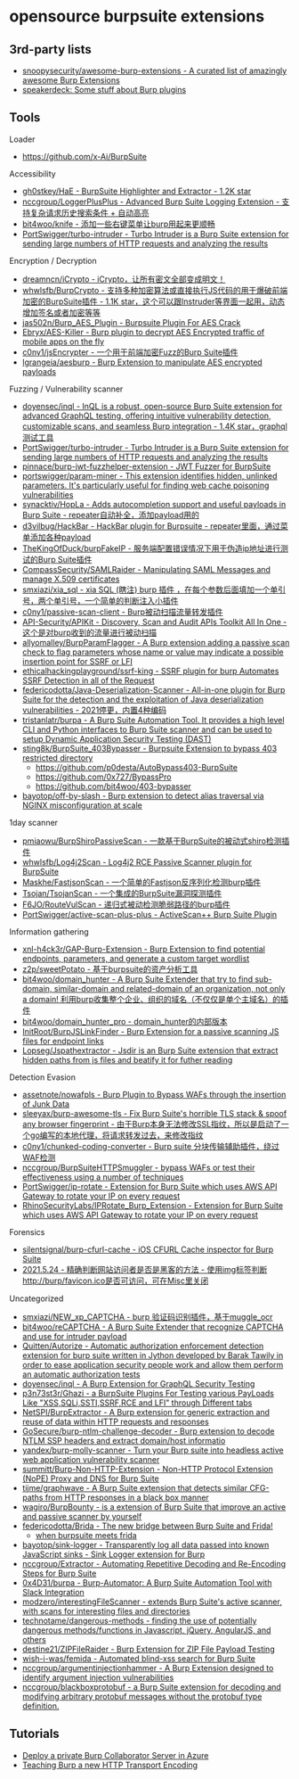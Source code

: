 # opensource burpsuite extensions

## 3rd-party lists

* [snoopysecurity/awesome-burp-extensions - A curated list of amazingly awesome Burp Extensions](https://github.com/snoopysecurity/awesome-burp-extensions)
* [speakerdeck: Some stuff about Burp plugins](https://speakerdeck.com/ttffdd/some-stuff-about-burp-plugins)

## Tools

Loader

* https://github.com/x-Ai/BurpSuite

Accessibility

* [gh0stkey/HaE - BurpSuite Highlighter and Extractor - 1.2K star](https://github.com/gh0stkey/HaE)
* [nccgroup/LoggerPlusPlus - Advanced Burp Suite Logging Extension - 支持复杂请求历史搜索条件 + 自动高亮](https://github.com/nccgroup/LoggerPlusPlus)
* [bit4woo/knife - 添加一些右键菜单让burp用起来更顺畅](https://github.com/bit4woo/knife)
* [PortSwigger/turbo-intruder - Turbo Intruder is a Burp Suite extension for sending large numbers of HTTP requests and analyzing the results](https://github.com/PortSwigger/turbo-intruder)

Encryption / Decryption

* [dreamncn/iCrypto - iCrypto，让所有密文全部变成明文！](https://github.com/dreamncn/iCrypto)
* [whwlsfb/BurpCrypto - 支持多种加密算法或直接执行JS代码的用于爆破前端加密的BurpSuite插件 - 1.1K star，这个可以跟Instruder等界面一起用，动态增加签名或者加密等等](https://github.com/whwlsfb/BurpCrypto)
* [jas502n/Burp_AES_Plugin - Burpsuite Plugin For AES Crack](https://github.com/jas502n/Burp_AES_Plugin)
* [Ebryx/AES-Killer - Burp plugin to decrypt AES Encrypted traffic of mobile apps on the fly](https://github.com/Ebryx/AES-Killer)
* [c0ny1/jsEncrypter - 一个用于前端加密Fuzz的Burp Suite插件](https://github.com/c0ny1/jsEncrypter)
* [lgrangeia/aesburp - Burp Extension to manipulate AES encrypted payloads](https://github.com/lgrangeia/aesburp)

Fuzzing / Vulnerability scanner

* [doyensec/inql - InQL is a robust, open-source Burp Suite extension for advanced GraphQL testing, offering intuitive vulnerability detection, customizable scans, and seamless Burp integration - 1.4K star，graphql测试工具](https://github.com/doyensec/inql)
* [PortSwigger/turbo-intruder - Turbo Intruder is a Burp Suite extension for sending large numbers of HTTP requests and analyzing the results](https://github.com/PortSwigger/turbo-intruder)
* [pinnace/burp-jwt-fuzzhelper-extension - JWT Fuzzer for BurpSuite](https://github.com/pinnace/burp-jwt-fuzzhelper-extension)
* [portswigger/param-miner - This extension identifies hidden, unlinked parameters. It's particularly useful for finding web cache poisoning vulnerabilities](https://github.com/portswigger/param-miner)
* [synacktiv/HopLa - Adds autocompletion support and useful payloads in Burp Suite - repeater自动补全，添加payload用的](https://github.com/synacktiv/HopLa)
* [d3vilbug/HackBar - HackBar plugin for Burpsuite - repeater里面，通过菜单添加各种payload](https://github.com/d3vilbug/HackBar)
* [TheKingOfDuck/burpFakeIP - 服务端配置错误情况下用于伪造ip地址进行测试的Burp Suite插件](https://github.com/TheKingOfDuck/burpFakeIP)
* [CompassSecurity/SAMLRaider - Manipulating SAML Messages and manage X.509 certificates](https://github.com/CompassSecurity/SAMLRaider)
* [smxiazi/xia_sql - xia SQL (瞎注) burp 插件 ，在每个参数后面填加一个单引号，两个单引号，一个简单的判断注入小插件](https://github.com/smxiazi/xia_sql)
* [c0ny1/passive-scan-client - Burp被动扫描流量转发插件](https://github.com/c0ny1/passive-scan-client)
* [API-Security/APIKit - Discovery, Scan and Audit APIs Toolkit All In One - 这个是对burp收到的流量进行被动扫描](https://github.com/API-Security/APIKit)
* [allyomalley/BurpParamFlagger - A Burp extension adding a passive scan check to flag parameters whose name or value may indicate a possible insertion point for SSRF or LFI](https://github.com/allyomalley/BurpParamFlagger)
* [ethicalhackingplayground/ssrf-king - SSRF plugin for burp Automates SSRF Detection in all of the Request](https://github.com/ethicalhackingplayground/ssrf-king)
* [federicodotta/Java-Deserialization-Scanner - All-in-one plugin for Burp Suite for the detection and the exploitation of Java deserialization vulnerabilities - 2021停更，内置4种编码](https://github.com/federicodotta/Java-Deserialization-Scanner)
* [tristanlatr/burpa - A Burp Suite Automation Tool. It provides a high level CLI and Python interfaces to Burp Suite scanner and can be used to setup Dynamic Application Security Testing (DAST)](https://github.com/tristanlatr/burpa)
* [sting8k/BurpSuite_403Bypasser - Burpsuite Extension to bypass 403 restricted directory](https://github.com/sting8k/BurpSuite_403Bypasser)
  * https://github.com/p0desta/AutoBypass403-BurpSuite
  * https://github.com/0x727/BypassPro
  * https://github.com/bit4woo/403-bypasser
* [bayotop/off-by-slash - Burp extension to detect alias traversal via NGINX misconfiguration at scale](https://github.com/bayotop/off-by-slash)

1day scanner

* [pmiaowu/BurpShiroPassiveScan - 一款基于BurpSuite的被动式shiro检测插件](https://github.com/pmiaowu/BurpShiroPassiveScan)
* [whwlsfb/Log4j2Scan - Log4j2 RCE Passive Scanner plugin for BurpSuite](https://github.com/whwlsfb/Log4j2Scan)
* [Maskhe/FastjsonScan - 一个简单的Fastjson反序列化检测burp插件](https://github.com/Maskhe/FastjsonScan)
* [Tsojan/TsojanScan - 一个集成的BurpSuite漏洞探测插件](https://github.com/Tsojan/TsojanScan)
* [F6JO/RouteVulScan - 递归式被动检测脆弱路径的burp插件](https://github.com/F6JO/RouteVulScan)
* [PortSwigger/active-scan-plus-plus - ActiveScan++ Burp Suite Plugin](https://github.com/PortSwigger/active-scan-plus-plus)

Information gathering

* [xnl-h4ck3r/GAP-Burp-Extension - Burp Extension to find potential endpoints, parameters, and generate a custom target wordlist](https://github.com/xnl-h4ck3r/GAP-Burp-Extension)
* [z2p/sweetPotato - 基于burpsuite的资产分析工具](https://github.com/z2p/sweetPotato)
* [bit4woo/domain_hunter - A Burp Suite Extender that try to find sub-domain, similar-domain and related-domain of an organization, not only a domain! 利用burp收集整个企业、组织的域名（不仅仅是单个主域名）的插件](https://github.com/bit4woo/domain_hunter)
* [bit4woo/domain_hunter_pro - domain_hunter的内部版本](https://github.com/bit4woo/domain_hunter_pro)
* [InitRoot/BurpJSLinkFinder - Burp Extension for a passive scanning JS files for endpoint links](https://github.com/InitRoot/BurpJSLinkFinder)
* [Lopseg/Jspathextractor - Jsdir is an Burp Suite extension that extract hidden paths from js files and beatify it for futher reading](https://github.com/Lopseg/Jspathextractor)

Detection Evasion

* [assetnote/nowafpls - Burp Plugin to Bypass WAFs through the insertion of Junk Data](https://github.com/assetnote/nowafpls)
* [sleeyax/burp-awesome-tls - Fix Burp Suite's horrible TLS stack & spoof any browser fingerprint - 由于Burp本身无法修改SSL指纹，所以是启动了一个go编写的本地代理，将请求转发过去，来修改指纹](https://github.com/sleeyax/burp-awesome-tls)
* [c0ny1/chunked-coding-converter - Burp suite 分块传输辅助插件，绕过WAF检测](https://github.com/c0ny1/chunked-coding-converter)
* [nccgroup/BurpSuiteHTTPSmuggler - bypass WAFs or test their effectiveness using a number of techniques](https://github.com/nccgroup/BurpSuiteHTTPSmuggler)
* [PortSwigger/ip-rotate - Extension for Burp Suite which uses AWS API Gateway to rotate your IP on every request](https://github.com/PortSwigger/ip-rotate)
* [RhinoSecurityLabs/IPRotate_Burp_Extension - Extension for Burp Suite which uses AWS API Gateway to rotate your IP on every request](https://github.com/RhinoSecurityLabs/IPRotate_Burp_Extension)

Forensics

* [silentsignal/burp-cfurl-cache - iOS CFURL Cache inspector for Burp Suite](https://github.com/silentsignal/burp-cfurl-cache)
* [2021.5.24 - 精确判断网站访问者是否是黑客的方法 - 使用img标签判断http://burp/favicon.ico是否可访问，可在Misc里关闭](https://mp.weixin.qq.com/s/V0WdN9CMrTqo6qInuwyR6g)

Uncategorized

* [smxiazi/NEW_xp_CAPTCHA - burp 验证码识别插件，基于muggle_ocr](https://github.com/smxiazi/NEW_xp_CAPTCHA)
* [bit4woo/reCAPTCHA - A Burp Suite Extender that recognize CAPTCHA and use for intruder payload](https://github.com/bit4woo/reCAPTCHA)
* [Quitten/Autorize - Automatic authorization enforcement detection extension for burp suite written in Jython developed by Barak Tawily in order to ease application security people work and allow them perform an automatic authorization tests](https://github.com/Quitten/Autorize)
* [doyensec/inql - A Burp Extension for GraphQL Security Testing](https://github.com/doyensec/inql)
* [p3n73st3r/Ghazi - a BurpSuite Plugins For Testing various PayLoads Like "XSS,SQLi,SSTI,SSRF,RCE and LFI" through Different tabs](https://github.com/p3n73st3r/Ghazi)
* [NetSPI/BurpExtractor - A Burp extension for generic extraction and reuse of data within HTTP requests and responses](https://github.com/NetSPI/BurpExtractor)
* [GoSecure/burp-ntlm-challenge-decoder - Burp extension to decode NTLM SSP headers and extract domain/host informatio](https://github.com/GoSecure/burp-ntlm-challenge-decoder)
* [yandex/burp-molly-scanner - Turn your Burp suite into headless active web application vulnerability scanner](https://github.com/yandex/burp-molly-scanner)
* [summitt/Burp-Non-HTTP-Extension - Non-HTTP Protocol Extension (NoPE) Proxy and DNS for Burp Suite](https://github.com/summitt/Burp-Non-HTTP-Extension)
* [tijme/graphwave - A Burp Suite extension that detects similar CFG-paths from HTTP responses in a black box manner](https://github.com/tijme/graphwave)
* [wagiro/BurpBounty - is a extension of Burp Suite that improve an active and passive scanner by yourself](https://github.com/wagiro/BurpBounty)
* [federicodotta/Brida - The new bridge between Burp Suite and Frida!](https://github.com/federicodotta/Brida)
  * [when burpsuite meets frida](https://conference.hitb.org/hitbsecconf2018ams/materials/D1T1%20-%20Federico%20Dotta%20and%20Piergiovanni%20Cipolloni%20-%20Brida%20When%20Burp%20Suite%20Meets%20Frida.pdf)
* [bayotop/sink-logger - Transparently log all data passed into known JavaScript sinks - Sink Logger extension for Burp](https://github.com/bayotop/sink-logger)
* [nccgroup/Extractor - Automating Repetitive Decoding and Re-Encoding Steps for Burp Suite](https://github.com/nccgroup/Extractor)
* [0x4D31/burpa - Burp-Automator: A Burp Suite Automation Tool with Slack Integration](https://github.com/0x4D31/burpa)
* [modzero/interestingFileScanner - extends Burp Suite's active scanner, with scans for interesting files and directories](https://github.com/modzero/interestingFileScanner)
* [technotame/dangerous-methods - finding the use of potentially dangerous methods/functions in Javascript, jQuery, AngularJS, and others](https://gitlab.com/technotame/dangerous-methods)
* [destine21/ZIPFileRaider - Burp Extension for ZIP File Payload Testing](https://github.com/destine21/ZIPFileRaider)
* [wish-i-was/femida - Automated blind-xss search for Burp Suite](https://github.com/wish-i-was/femida)
* [nccgroup/argumentinjectionhammer - A Burp Extension designed to identify argument injection vulnerabilities](https://github.com/nccgroup/argumentinjectionhammer)
* [nccgroup/blackboxprotobuf - a Burp Suite extension for decoding and modifying arbitrary protobuf messages without the protobuf type definition.](https://github.com/nccgroup/blackboxprotobuf)

## Tutorials

* [Deploy a private Burp Collaborator Server in Azure](https://medium.com/bugbountywriteup/deploy-a-private-burp-collaborator-server-in-azure-f0d932ae1d70)
* [Teaching Burp a new HTTP Transport Encoding](https://www.pentagrid.ch/en/blog/teaching_burp_a_new_http_transport_encoding/)

